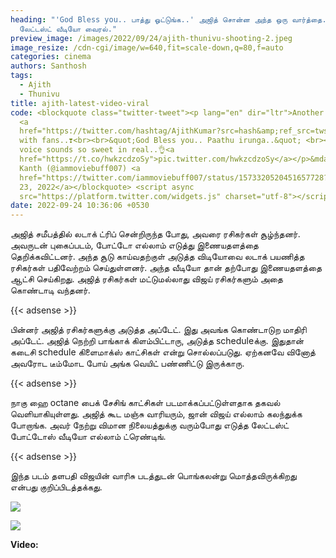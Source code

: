 ```yaml
---
heading: "'God Bless you.. பாத்து ஓட்டுங்க..' அஜித் சொன்ன அந்த ஒரு வார்த்தை.
  லேட்டஸ்ட் வீடியோ வைரல்."
preview_image: /images/2022/09/24/ajith-thunivu-shooting-2.jpeg
image_resize: /cdn-cgi/image/w=640,fit=scale-down,q=80,f=auto
categories: cinema
authors: Santhosh
tags:
  - Ajith
  - Thunivu
title: ajith-latest-video-viral
code: <blockquote class="twitter-tweet"><p lang="en" dir="ltr">Another video of
  <a
  href="https://twitter.com/hashtag/AjithKumar?src=hash&amp;ref_src=twsrc%5Etfw">#AjithKumar</a>
  with fans..❣️<br><br>&quot;God Bless you.. Paathu irunga..&quot; <br><br>His
  voice sounds so sweet in real..👌<a
  href="https://t.co/hwkzcdzoSy">pic.twitter.com/hwkzcdzoSy</a></p>&mdash; Laxmi
  Kanth (@iammoviebuff007) <a
  href="https://twitter.com/iammoviebuff007/status/1573320520451657728?ref_src=twsrc%5Etfw">September
  23, 2022</a></blockquote> <script async
  src="https://platform.twitter.com/widgets.js" charset="utf-8"></script>
date: 2022-09-24 10:36:06 +0530
---
```

அஜித் சமீபத்தில் லடாக் ட்ரிப் சென்றிருந்த போது, அவரை ரசிகர்கள் சூழ்ந்தனர். அவருடன் புகைப்படம், போட்டோ எல்லாம் எடுத்து இணையதளத்தை தெறிக்கவிட்டனர். அந்த சூடு காய்வதற்குள் அடுத்த விடியோவை  லடாக் பயணித்த ரசிகர்கள் பதிவேற்றம் செய்துள்ளனர். அந்த வீடியோ தான் தற்போது இணையதளத்தை ஆட்சி செய்கிறது. அஜித் ரசிகர்கள் மட்டுமல்லாது விஜய் ரசிகர்களும் அதை கொண்டாடி வந்தனர்.

{{< adsense >}}

பின்னர் அஜித் ரசிகர்களுக்கு அடுத்த அப்டேட். இது அவங்க கொண்டாடுற மாதிரி அப்டேட். அஜித் நெற்றி பாங்காக் கிளம்பிட்டாரு, அடுத்த scheduleக்கு. இதுதான் கடைசி schedule கிளைமாக்ஸ் காட்சிகள் என்று சொல்லப்படுது. ஏற்கனவே வினோத் அவரோட டீம்மோட போய் அங்க வெயிட் பண்ணிட்டு இருக்காரு.

{{< adsense >}}

நாகு ஹை octane பைக் சேசிங் காட்சிகள் படமாக்கப்பட்டுள்ளதாக தகவல் வெளியாகியுள்ளது. அஜித் கூட மஞ்சு வாரியரும், ஜான் விஜய் எல்லாம் கலந்துக்க போறாங்க. அவர் நேற்று விமான நிலையத்துக்கு வரும்போது எடுத்த லேட்டஸ்ட் போட்டோஸ் வீடியோ எல்லாம் ட்ரெண்டிங்.

{{< adsense >}}

இந்த படம் தளபதி விஜயின் வாரிசு படத்துடன் பொங்கலன்று மொத்தவிருக்கிறது என்பது குறிப்பிடத்தக்கது.

![](/images/2022/09/24/ajith-thunivu-shooting.jpeg)

![](/images/2022/09/24/ajith-thunivu-shooting-1.jpeg)

**V﻿ideo:**